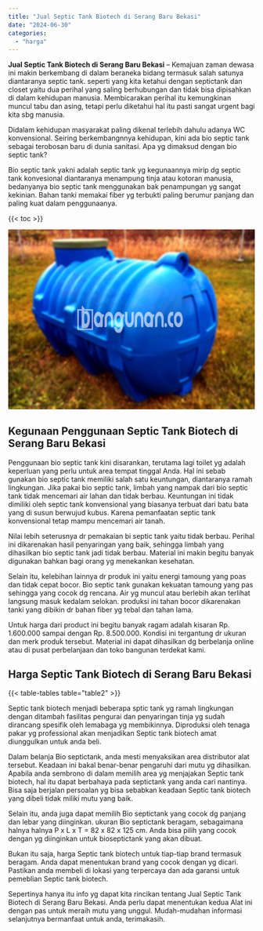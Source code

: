 ```yaml
---
title: "Jual Septic Tank Biotech di Serang Baru Bekasi"
date: "2024-06-30"
categories: 
  - "harga"
---
```


**Jual Septic Tank Biotech di Serang Baru Bekasi** – Kemajuan zaman dewasa ini makin berkembang di dalam beraneka bidang termasuk salah satunya diantaranya septic tank. seperti yang kita ketahui dengan septictank dan closet yaitu dua perihal yang saling berhubungan dan tidak bisa dipisahkan di dalam kehidupan manusia. Membicarakan perihal itu kemungkinan muncul tabu dan asing, tetapi perlu diketahui hal itu pasti sangat urgent bagi kita sbg manusia.

Didalam kehidupan masyarakat paling dikenal terlebih dahulu adanya WC konvensional. Seiring berkembangnnya kehidupan, kini ada bio septic tank sebagai terobosan baru di dunia sanitasi. Apa yg dimaksud dengan bio septic tank?

Bio septic tank yakni adalah septic tank yg kegunaannya mirip dg septic tank konvesional diantaranya menampung tinja atau kotoran manusia, bedanyanya bio septic tank menggunakan bak penampungan yg sangat kekinian. Bahan tanki memakai fiber yg terbukti paling berumur panjang dan paling kuat dalam penggunaanya.

{{< toc >}}

![Jual Septic Tank Biotech di Serang Baru Bekasi](/images/jual-bio-septictank-01.png)

## Kegunaan Penggunaan Septic Tank Biotech di Serang Baru Bekasi

Penggunaan bio septic tank kini disarankan, terutama lagi toilet yg adalah keperluan yang perlu untuk area tempat tinggal Anda. Hal ini sebab gunakan bio septic tank memiliki salah satu keuntungan, diantaranya ramah lingkungan. Jika pakai bio septic tank, limbah yang nampak dari bio septic tank tidak mencemari air lahan dan tidak berbau. Keuntungan ini tidak dimiliki oleh septic tank konvensional yang biasanya terbuat dari batu bata yang di susun berwujud kubus. Karena pemanfaatan septic tank konvensional tetap mampu mencemari air tanah.

Nilai lebih seterusnya dr pemakaian bi septic tank yaitu tidak berbau. Perihal ini dikarenakan hasil penyaringan yang baik, sehingga limbah yang dihasilkan bio septic tank jadi tidak berbau. Material ini makin begitu banyak digunakan bahkan bagi orang yg menekankan kesehatan.

Selain itu, kelebihan lainnya dr produk ini yaitu energi tamoung yang poas dan tidak cepat bocor. Bio septic tank gunakan kekuatan tamoung yang pas sehingga yang cocok dg rencana. Air yg muncul atau berlebih akan terlihat langsung masuk kedalam selokan. produksi ini tahan bocor dikarenakan tanki yang dibikin dr bahan fiber yg tebal dan tahan lama.

Untuk harga dari product ini begitu banyak ragam adalah kisaran Rp. 1.600.000 sampai dengan Rp. 8.500.000. Kondisi ini tergantung dr ukuran dan merk produk tersebut. Material ini dapat dihasilkan dg berbelanja online atau di pusat perbelanjaan dan toko bangunan terdekat kami.

## Harga Septic Tank Biotech di Serang Baru Bekasi

{{< table-tables table="table2" >}}

Septic tank biotech menjadi beberapa sptic tank yg ramah lingkungan dengan ditambah fasilitas pengurai dan penyaringan tinja yg sudah dirancang spesifik oleh lemabaga yg membikinnya. Diproduksi oleh tenaga pakar yg professional akan menjadikan Septic tank biotech amat diunggulkan untuk anda beli.

Dalam belanja Bio septictank, anda mesti menyaksikan area distributor alat tersebut. Keadaan ini bakal benar-benar pengaruhi dari mutu yg dihasilkan. Apabila anda sembrono di dalam memilih area yg menjajakan Septic tank biotech, hal itu dapat berbahaya pada septictank yang anda cari nantinya. Bisa saja berjalan persoalan yg bisa sebabkan keadaan Septic tank biotech yang dibeli tidak miliki mutu yang baik.

Selain itu, anda juga dapat memilih Bio septictank yang cocok dg panjang dan lebar yang diinginkan. ukuran Bio septictank beragam, sebagaimana halnya halnya P x L x T = 82 x 82 x 125 cm. Anda bisa pilih yang cocok dengan yg diinginkan untuk bioseptictank yang akan dibuat.

Bukan itu saja, harga Septic tank biotech untuk tiap-tiap brand termasuk beragam. Anda dapat menentukan brand yang cocok dengan yg dicari. Pastikan anda membeli di lokasi yang terpercaya dan ada garansi untuk pemeblian Septic tank biotech.

Sepertinya hanya itu info yg dapat kita rincikan tentang Jual Septic Tank Biotech di Serang Baru Bekasi. Anda perlu dapat menentukan kedua Alat ini dengan pas untuk meraih mutu yang unggul. Mudah-mudahan informasi selanjutnya bermanfaat untuk anda, terimakasih.

